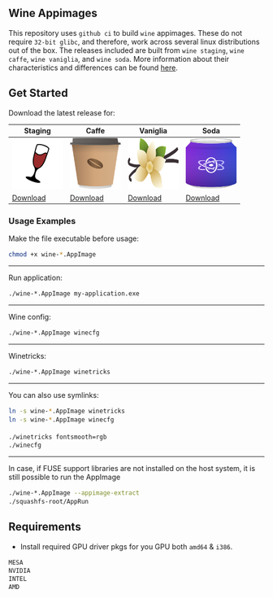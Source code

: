 ## Wine Appimages

This repository uses `github ci` to build `wine` appimages. These do not require
`32-bit glibc`, and therefore, work across several linux distributions out of
the box. The releases included are built from `wine staging`, `wine caffe`,
`wine vaniglia`, and `wine soda`. More information about their characteristics
and differences can be found
[here](https://docs.usebottles.com/components/runners).

## Get Started

Download the latest release for:

| Staging | Caffe | Vaniglia | Soda |
| ------- | --------- | --------- | --------- |
| <img src="./doc/logo-wine.svg" width=100 height=100> | <img src="./doc/logo-caffe.svg" width=100 height=100> | <img src="./doc/logo-vaniglia.svg" width=100 height=100> | <img src="./doc/logo-soda.svg" width=100 height=100>
| [Download](https://github.com/ruanformigoni/wine/releases/download/continuous-staging/wine-staging_7.19-x86_64.AppImage) | [Download](https://github.com/ruanformigoni/wine/releases/download/continuous-caffe/wine-caffe-7.19-continuous-x86_64.AppImage) | [Download](https://github.com/ruanformigoni/wine/releases/download/continuous-vaniglia/wine-vaniglia-7.19-continuous-x86_64.AppImage) | [Download](https://github.com/ruanformigoni/wine/releases/download/continuous-soda/wine-soda-7.0-6-continuous-x86_64.AppImage)

</p>


### Usage Examples

Make the file executable before usage:
```bash
chmod +x wine-*.AppImage
```

---

Run application:
```bash
./wine-*.AppImage my-application.exe
```

---

Wine config:
```bash
./wine-*.AppImage winecfg
```

---

Winetricks:

```bash
./wine-*.AppImage winetricks
```

---

You can also use symlinks:

```bash
ln -s wine-*.AppImage winetricks
ln -s wine-*.AppImage winecfg

./winetricks fontsmooth=rgb
./winecfg
```

---

In case, if FUSE support libraries are not installed on the host system, it is
still possible to run the AppImage

```bash
./wine-*.AppImage --appimage-extract
./squashfs-root/AppRun
```

## Requirements
 * Install required GPU driver pkgs for you GPU both `amd64` & `i386`.
```
MESA
NVIDIA
INTEL
AMD
```
